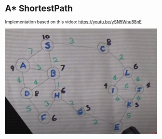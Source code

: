# A* ShortestPath

Implementation based on this video: https://youtu.be/ySN5Wnu88nE

![](images/AStarGraph.png)
